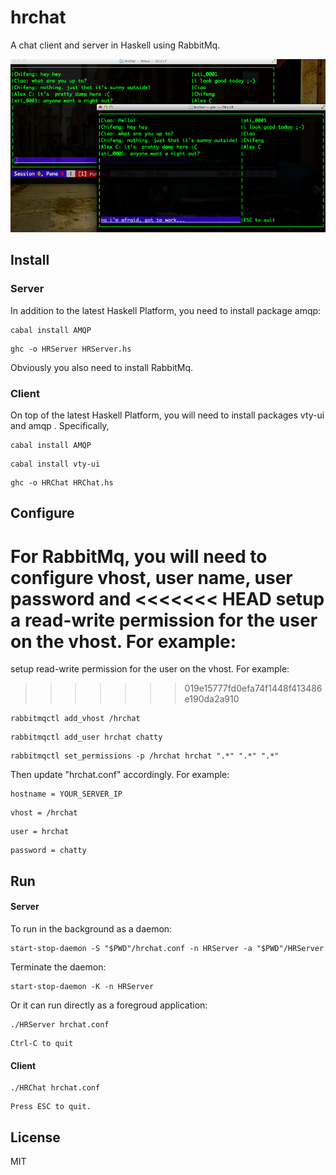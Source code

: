 # hrchat

A chat client and server in Haskell using RabbitMq.


![screenshot](https://github.com/cfchou/hrchat/raw/master/hrchat.png)

## Install

### Server

In addition to the latest Haskell Platform, you need to install package amqp:

```
cabal install AMQP
```

```
ghc -o HRServer HRServer.hs
```

Obviously you also need to install RabbitMq.


### Client

On top of the latest Haskell Platform, you will need to install packages vty-ui
and amqp . Specifically,

```
cabal install AMQP
```

```
cabal install vty-ui
```

```
ghc -o HRChat HRChat.hs
```

## Configure

For RabbitMq, you will need to configure vhost, user name, user password and
<<<<<<< HEAD
setup a read-write permission for the user on the vhost. For example:
=======
setup read-write permission for the user on the vhost. For example:
>>>>>>> 019e15777fd0efa74f1448f413486e190da2a910

```
rabbitmqctl add_vhost /hrchat
```

```
rabbitmqctl add_user hrchat chatty
```

```
rabbitmqctl set_permissions -p /hrchat hrchat ".*" ".*" ".*"
```

Then update "hrchat.conf" accordingly. For example:

```
hostname = YOUR_SERVER_IP
```

```
vhost = /hrchat
```

```
user = hrchat
```

```
password = chatty
```

## Run

#### Server

To run in the background as a daemon:

```
start-stop-daemon -S "$PWD"/hrchat.conf -n HRServer -a "$PWD"/HRServer
```

Terminate the daemon:

```
start-stop-daemon -K -n HRServer
```

Or it can run directly as a foregroud application:
```
./HRServer hrchat.conf
```
```
Ctrl-C to quit
```

#### Client
```
./HRChat hrchat.conf
```

```
Press ESC to quit.
```

## License
MIT
